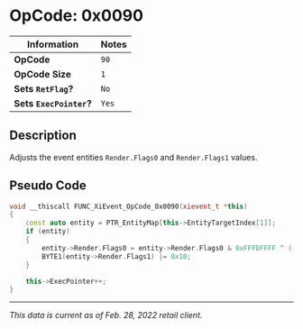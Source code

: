 # OpCode: 0x0090

| Information               | Notes |
|---                        |---    |
| **OpCode**                | `90`  |
| **OpCode Size**           | `1`   |
| **Sets `RetFlag`?**       | `No`  |
| **Sets `ExecPointer`?**   | `Yes` |

## Description

Adjusts the event entities `Render.Flags0` and `Render.Flags1` values.

## Pseudo Code

```cpp
void __thiscall FUNC_XiEvent_OpCode_0x0090(xievent_t *this)
{
    const auto entity = PTR_EntityMap[this->EntityTargetIndex[1]];
    if (entity)
    {
        entity->Render.Flags0 = entity->Render.Flags0 & 0xFFFDFFFF ^ ((1 & 1) << 17);
        BYTE1(entity->Render.Flags1) |= 0x10;
    }

    this->ExecPointer++;
}
```

---

_This data is current as of Feb. 28, 2022 retail client._